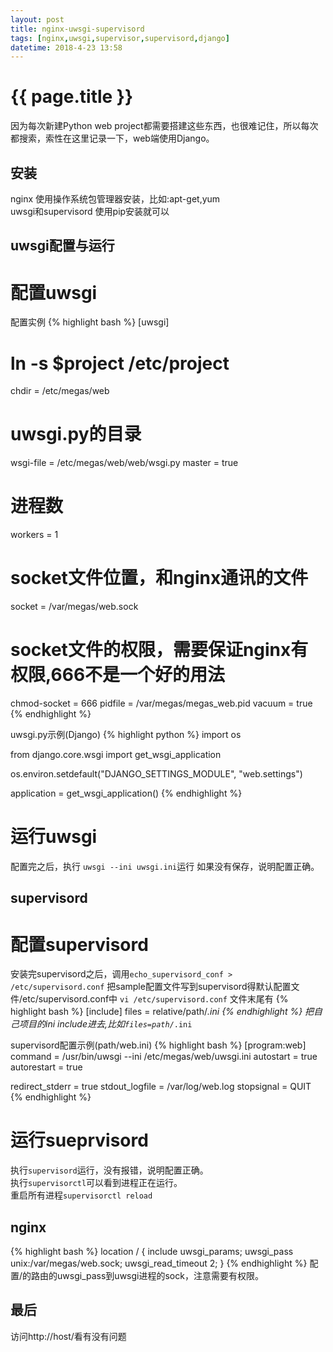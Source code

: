 ```yaml
---
layout: post
title: nginx-uwsgi-supervisord
tags: [nginx,uwsgi,supervisor,supervisord,django]
datetime: 2018-4-23 13:58
---
```


{{ page.title }}
================
因为每次新建Python web project都需要搭建这些东西，也很难记住，所以每次都搜索，索性在这里记录一下，web端使用Django。

## 安装
nginx 使用操作系统包管理器安装，比如:apt-get,yum<br/>
uwsgi和supervisord 使用pip安装就可以

## uwsgi配置与运行

# 配置uwsgi
配置实例
{% highlight bash %}
[uwsgi]
# ln -s $project /etc/project
chdir           = /etc/megas/web
# uwsgi.py的目录
wsgi-file       = /etc/megas/web/web/wsgi.py
master          = true
# 进程数
workers         = 1
# socket文件位置，和nginx通讯的文件
socket      	= /var/megas/web.sock
# socket文件的权限，需要保证nginx有权限,666不是一个好的用法
chmod-socket    = 666
pidfile         = /var/megas/megas_web.pid
vacuum          = true
{% endhighlight %}

uwsgi.py示例(Django)
{% highlight python %}
import os

from django.core.wsgi import get_wsgi_application

os.environ.setdefault("DJANGO_SETTINGS_MODULE", "web.settings")

application = get_wsgi_application()
{% endhighlight %}

# 运行uwsgi
配置完之后，执行 <code>uwsgi --ini uwsgi.ini</code>运行
如果没有保存，说明配置正确。

## supervisord

# 配置supervisord
安装完supervisord之后，调用<code>echo_supervisord_conf > /etc/supervisord.conf</code>
把sample配置文件写到supervisord得默认配置文件/etc/supervisord.conf中
<code>vi /etc/supervisord.conf</code>
文件末尾有
{% highlight bash %}
[include]
files = relative/path/*.ini
{% endhighlight %}
把自己项目的ini include进去,比如<code>files=path/*.ini</code>

supervisord配置示例(path/web.ini)
{% highlight bash %}
[program:web]
command = /usr/bin/uwsgi --ini /etc/megas/web/uwsgi.ini
autostart = true
autorestart = true

redirect_stderr = true
stdout_logfile = /var/log/web.log
stopsignal = QUIT
{% endhighlight %}

# 运行sueprvisord
执行<code>supervisord</code>运行，没有报错，说明配置正确。<br/>
执行<code>supervisorctl</code>可以看到进程正在运行。<br/>
重启所有进程<code>supervisorctl reload</code>

## nginx
{% highlight bash %}
location / {
    include uwsgi_params;
    uwsgi_pass unix:/var/megas/web.sock;
    uwsgi_read_timeout 2;
}
{% endhighlight %}
配置/的路由的uwsgi_pass到uwsgi进程的sock，注意需要有权限。

## 最后
访问http://host/看有没有问题
